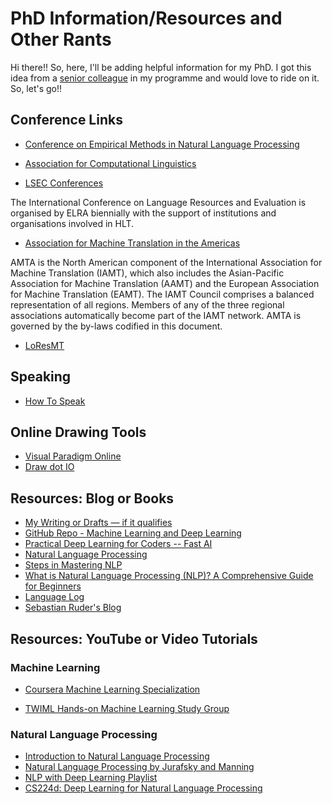 # PhD Information/Resources and Other Rants
Hi there!! So, here, I'll be adding helpful information for my PhD. I got this idea from a [senior colleague](https://github.com/33fred33) in my programme and would love to ride on it. So, let's go!!

## Conference Links
- [Conference on Empirical Methods in Natural Language Processing](https://2023.emnlp.org)

- [Association for Computational Linguistics](https://www.aclweb.org/portal/content/submission-dates-and-process-eaclnaacl-and-acl-2024)

- [LSEC Conferences](http://www.lrec-conf.org) 

The International Conference on Language Resources and Evaluation is organised by ELRA biennially with the support of institutions and organisations involved in HLT.

- [Association for Machine Translation in the Americas](https://amtaweb.org)
  
AMTA is the North American component of the International Association for Machine Translation (IAMT), which also includes the Asian-Pacific Association for Machine Translation (AAMT) and the European Association for Machine Translation (EAMT). The IAMT Council comprises a balanced representation of all  regions. Members of any of the three regional associations automatically become part of the IAMT network. AMTA is governed by the by-laws codified in this document.

- [LoResMT](https://machinetranslate.org)

## Speaking
- [How To Speak](https://www.youtube.com/watch?v=Unzc731iCUY)

## Online Drawing Tools

- [Visual Paradigm Online](https://online.visual-paradigm.com)
- [Draw dot IO](https://app.diagrams.net)

## Resources: Blog or Books
- [My Writing or Drafts &mdash; if it qualifies](https://distinctadura.atlassian.net/wiki/spaces/~639359e377acd224b34378e5/pages/edit-v2/6946817?draftShareId=78bbf76f-7da0-427a-a622-d66435c614a6)
- [GitHub Repo - Machine Learning and Deep Learning](https://github.com/bansalkanav/Machine_Learning_and_Deep_Learning)
- [Practical Deep Learning for Coders -- Fast AI](https://course.fast.ai)
- [Natural Language Processing](https://naturallanguageprocessing.com)
- [Steps in Mastering NLP](https://www.kdnuggets.com/7-steps-to-mastering-natural-language-processing)
- [What is Natural Language Processing (NLP)? A Comprehensive Guide for Beginners](https://www.datacamp.com/blog/what-is-natural-language-processing?utm_source=customerio&utm_medium=email&utm_campaign=231010_1-newsletter_2-b2b_3-all_4-na_5-na_6-dc-insights_7-na_8-emal-ci_9-na_10-bau_11-email&utm_content=blast&utm_term=blog&dc_euid=12649049)
- [Language Log](https://languagelog.ldc.upenn.edu/nll/)
- [Sebastian Ruder's Blog](https://www.ruder.io)

## Resources: YouTube or Video Tutorials

### Machine Learning

- [Coursera Machine Learning Specialization](https://www.coursera.org/learn/machine-learning/)

- [TWIML Hands-on Machine Learning Study Group](https://www.youtube.com/playlist?list=PLesM8TI75z-G6I7y6YIrs8USDeIV4FBjl)
### Natural Language Processing

- [Introduction to Natural Language Processing](https://www.youtube.com/playlist?list=PLLssT5z_DsK8BdawOVCCaTCO99Ya58ryR)
- [Natural Language Processing by Jurafsky and Manning](https://www.youtube.com/playlist?list=PL8FFE3F391203C98C)
- [NLP with Deep Learning Playlist](https://www.youtube.com/playlist?list=PLoROMvodv4rOSH4v6133s9LFPRHjEmbmJ)
- [CS224d: Deep Learning for Natural Language Processing](http://cs224d.stanford.edu/syllabus.html)





  


